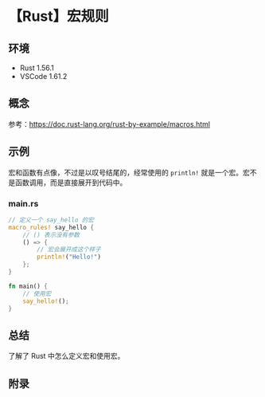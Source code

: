 # 【Rust】宏规则

## 环境

- Rust 1.56.1
- VSCode 1.61.2

## 概念

参考：<https://doc.rust-lang.org/rust-by-example/macros.html>  

## 示例

宏和函数有点像，不过是以叹号结尾的，经常使用的 `println!` 就是一个宏。宏不是函数调用，而是直接展开到代码中。

### main.rs

```rust
// 定义一个 say_hello 的宏
macro_rules! say_hello {
    // () 表示没有参数
    () => {
        // 宏会展开成这个样子
        println!("Hello!")
    };
}

fn main() {
    // 使用宏
    say_hello!();
}
```

## 总结

了解了 Rust 中怎么定义宏和使用宏。

## 附录
